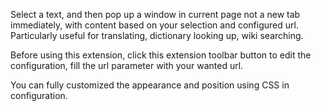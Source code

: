 Select a text, and then pop up a window in current page not a new tab immediately, with content based on your selection and configured url. Particularly useful for translating, dictionary looking up, wiki searching.

Before using this extension, click this extension toolbar button to edit the configuration, fill the url parameter with your wanted url.

You can fully customized the appearance and position using CSS in configuration.




